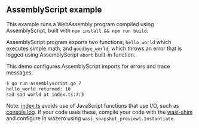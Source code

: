 ## AssemblyScript example

This example runs a WebAssembly program compiled using AssemblyScript, built
with `npm install && npm run build`.

AssemblyScript program exports two functions, `hello_world` which executes
simple math, and `goodbye_world`, which throws an error that is logged using
AssemblyScript `abort` built-in function.

This demo configures AssemblyScript imports for errors and trace messages.

```bash
$ go run assemblyscript.go 7
hello_world returned: 10
sad sad world at index.ts:7:3
```

Note: [index.ts](testdata/index.ts) avoids use of JavaScript functions that use
I/O, such as [console.log][1]. If your code uses these, compile your code with
the [wasi-shim][2] and configure in wazero using
`wasi_snapshot_preview1.Instantiate`.

[1]: https://github.com/AssemblyScript/assemblyscript/blob/v0.21.2/std/assembly/bindings/dom.ts#L143
[2]: https://github.com/AssemblyScript/wasi-shim#usage
